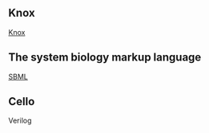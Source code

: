## Knox
[Knox](http://sites.bu.edu/nroehner/projects/)

## The system biology markup language
[SBML](http://sbml.org/Basic_Introduction_to_SBML)

## Cello
Verilog
